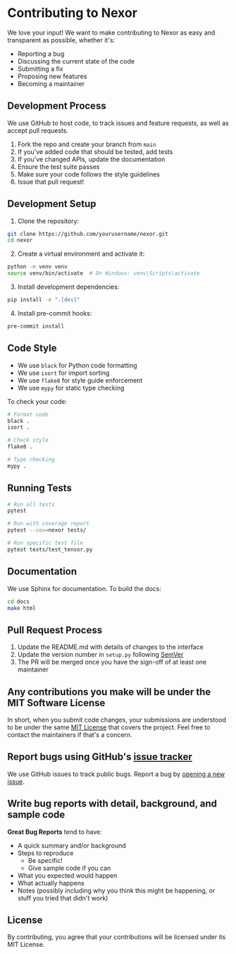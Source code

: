 # Contributing to Nexor

We love your input! We want to make contributing to Nexor as easy and transparent as possible, whether it's:

- Reporting a bug
- Discussing the current state of the code
- Submitting a fix
- Proposing new features
- Becoming a maintainer

## Development Process

We use GitHub to host code, to track issues and feature requests, as well as accept pull requests.

1. Fork the repo and create your branch from `main`
2. If you've added code that should be tested, add tests
3. If you've changed APIs, update the documentation
4. Ensure the test suite passes
5. Make sure your code follows the style guidelines
6. Issue that pull request!

## Development Setup

1. Clone the repository:
```bash
git clone https://github.com/yourusername/nexor.git
cd nexor
```

2. Create a virtual environment and activate it:
```bash
python -m venv venv
source venv/bin/activate  # On Windows: venv\Scripts\activate
```

3. Install development dependencies:
```bash
pip install -e ".[dev]"
```

4. Install pre-commit hooks:
```bash
pre-commit install
```

## Code Style

- We use `black` for Python code formatting
- We use `isort` for import sorting
- We use `flake8` for style guide enforcement
- We use `mypy` for static type checking

To check your code:
```bash
# Format code
black .
isort .

# Check style
flake8 .

# Type checking
mypy .
```

## Running Tests

```bash
# Run all tests
pytest

# Run with coverage report
pytest --cov=nexor tests/

# Run specific test file
pytest tests/test_tensor.py
```

## Documentation

We use Sphinx for documentation. To build the docs:

```bash
cd docs
make html
```

## Pull Request Process

1. Update the README.md with details of changes to the interface
2. Update the version number in `setup.py` following [SemVer](http://semver.org/)
3. The PR will be merged once you have the sign-off of at least one maintainer

## Any contributions you make will be under the MIT Software License

In short, when you submit code changes, your submissions are understood to be under the same [MIT License](http://choosealicense.com/licenses/mit/) that covers the project. Feel free to contact the maintainers if that's a concern.

## Report bugs using GitHub's [issue tracker](https://github.com/nexor-ai/nexor/issues)

We use GitHub issues to track public bugs. Report a bug by [opening a new issue](https://github.com/nexor-ai/nexor/issues/new).

## Write bug reports with detail, background, and sample code

**Great Bug Reports** tend to have:

- A quick summary and/or background
- Steps to reproduce
  - Be specific!
  - Give sample code if you can
- What you expected would happen
- What actually happens
- Notes (possibly including why you think this might be happening, or stuff you tried that didn't work)

## License

By contributing, you agree that your contributions will be licensed under its MIT License.